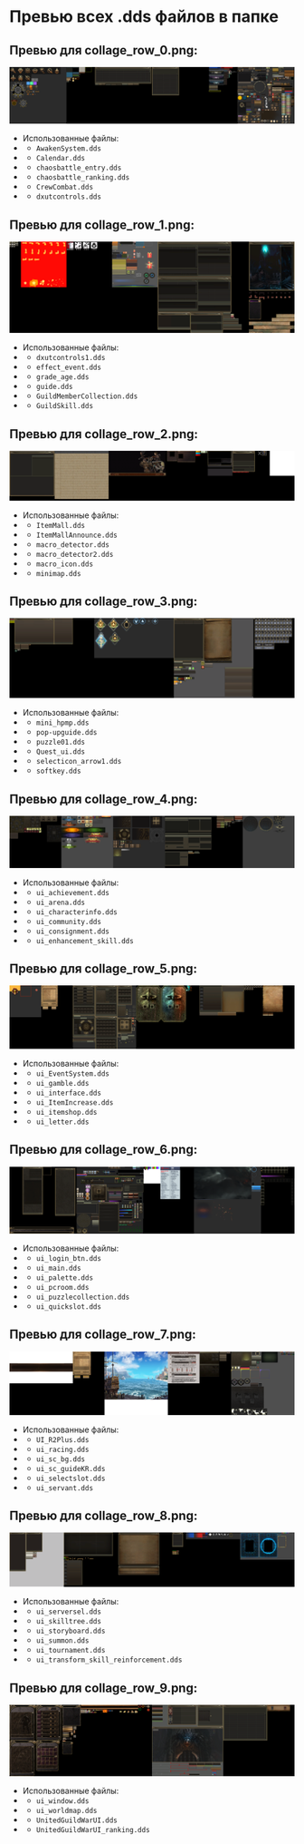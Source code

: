 # Превью всех .dds файлов в папке
## Превью для collage_row_0.png:
![collage_row_0.png](collage_row_0.png)
- Использованные файлы:
- - ``` AwakenSystem.dds ```
- - ``` Calendar.dds ```
- - ``` chaosbattle_entry.dds ```
- - ``` chaosbattle_ranking.dds ```
- - ``` CrewCombat.dds ```
- - ``` dxutcontrols.dds ```
## Превью для collage_row_1.png:
![collage_row_1.png](collage_row_1.png)
- Использованные файлы:
- - ``` dxutcontrols1.dds ```
- - ``` effect_event.dds ```
- - ``` grade_age.dds ```
- - ``` guide.dds ```
- - ``` GuildMemberCollection.dds ```
- - ``` GuildSkill.dds ```
## Превью для collage_row_2.png:
![collage_row_2.png](collage_row_2.png)
- Использованные файлы:
- - ``` ItemMall.dds ```
- - ``` ItemMallAnnounce.dds ```
- - ``` macro_detector.dds ```
- - ``` macro_detector2.dds ```
- - ``` macro_icon.dds ```
- - ``` minimap.dds ```
## Превью для collage_row_3.png:
![collage_row_3.png](collage_row_3.png)
- Использованные файлы:
- - ``` mini_hpmp.dds ```
- - ``` pop-upguide.dds ```
- - ``` puzzle01.dds ```
- - ``` Quest_ui.dds ```
- - ``` selecticon_arrow1.dds ```
- - ``` softkey.dds ```
## Превью для collage_row_4.png:
![collage_row_4.png](collage_row_4.png)
- Использованные файлы:
- - ``` ui_achievement.dds ```
- - ``` ui_arena.dds ```
- - ``` ui_characterinfo.dds ```
- - ``` ui_community.dds ```
- - ``` ui_consignment.dds ```
- - ``` ui_enhancement_skill.dds ```
## Превью для collage_row_5.png:
![collage_row_5.png](collage_row_5.png)
- Использованные файлы:
- - ``` ui_EventSystem.dds ```
- - ``` ui_gamble.dds ```
- - ``` ui_interface.dds ```
- - ``` ui_ItemIncrease.dds ```
- - ``` ui_itemshop.dds ```
- - ``` ui_letter.dds ```
## Превью для collage_row_6.png:
![collage_row_6.png](collage_row_6.png)
- Использованные файлы:
- - ``` ui_login_btn.dds ```
- - ``` ui_main.dds ```
- - ``` ui_palette.dds ```
- - ``` ui_pcroom.dds ```
- - ``` ui_puzzlecollection.dds ```
- - ``` ui_quickslot.dds ```
## Превью для collage_row_7.png:
![collage_row_7.png](collage_row_7.png)
- Использованные файлы:
- - ``` UI_R2Plus.dds ```
- - ``` ui_racing.dds ```
- - ``` ui_sc_bg.dds ```
- - ``` ui_sc_guideKR.dds ```
- - ``` ui_selectslot.dds ```
- - ``` ui_servant.dds ```
## Превью для collage_row_8.png:
![collage_row_8.png](collage_row_8.png)
- Использованные файлы:
- - ``` ui_serversel.dds ```
- - ``` ui_skilltree.dds ```
- - ``` ui_storyboard.dds ```
- - ``` ui_summon.dds ```
- - ``` ui_tournament.dds ```
- - ``` ui_transform_skill_reinforcement.dds ```
## Превью для collage_row_9.png:
![collage_row_9.png](collage_row_9.png)
- Использованные файлы:
- - ``` ui_window.dds ```
- - ``` ui_worldmap.dds ```
- - ``` UnitedGuildWarUI.dds ```
- - ``` UnitedGuildWarUI_ranking.dds ```
